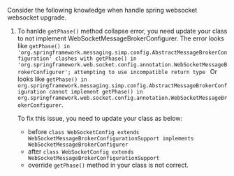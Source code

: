 Consider the following knowledge when handle spring websocket websocket upgrade.
1. To hanlde `getPhase()` method collapse error, you need update your class to not implement WebSocketMessageBrokerConfigurer.
   The error looks like `getPhase() in 'org.springframework.messaging.simp.config.AbstractMessageBrokerConfiguration' clashes with getPhase() in 'org.springframework.web.socket.config.annotation.WebSocketMessageBrokerConfigurer'; attempting to use incompatible return type `
   Or looks like `getPhase() in org.springframework.messaging.simp.config.AbstractMessageBrokerConfiguration cannot implement getPhase() in org.springframework.web.socket.config.annotation.WebSocketMessageBrokerConfigurer`.

   To fix this issue, you need to update your class as below:
   - before  `class WebSocketConfig extends WebSocketMessageBrokerConfigurationSupport implements WebSocketMessageBrokerConfigurer`
   - after `class WebSocketConfig extends WebSocketMessageBrokerConfigurationSupport`
   - override `getPhase()` method in your class is not correct.
   
